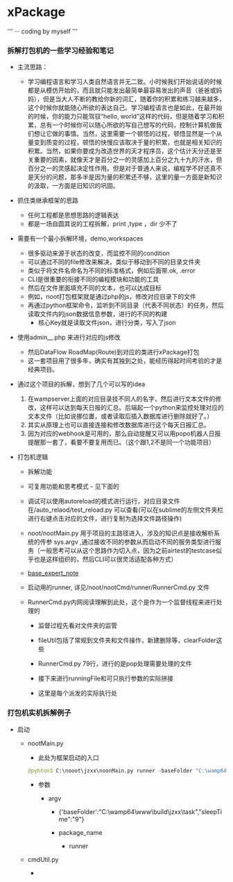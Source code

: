 # xPackage

'''
··· coding by myself
'''

### 拆解打包机的一些学习经验和笔记


- 主流思路：
	
	- 学习编程语言和学习人类自然语言并无二致。小时候我们开始说话的时候都是从模仿开始的，而且就只能发出最简单最容易发出的声音（爸爸或妈妈），但是当大人不断的教给你新的词汇，随着你的积累和练习越来越多，这个时候你就能随心所欲的表达自己。学习编程语言也是如此，在最开始的时候，你的能力只能驾驭“hello, world”这样的代码，但是随着学习和积累，总有一个时候你可以随心所欲的写自己想写的代码，控制计算机做我们想让它做的事情。当然，这里需要一个顿悟的过程，顿悟显然是一个从量变到质变的过程，顿悟的快慢应该取决于量的积累，也就是相关知识的积累。当然，如果你要成为改造世界的天才程序员，这个估计天分还是至关重要的因素，就像天才是百分之一的灵感加上百分之九十九的汗水，但百分之一的灵感起决定性作用。但是对于普通人来说，编程学不好还真不是天分的问题，那多半是因为量的积累还不够，这里的量一方面是新知识的汲取，一方面是旧知识的巩固。



- 抓住类继承框架的思路

	- 任何工程都是思想思路的逻辑表达
	- 都是一场自圆其说的工程拆解，print ,type ，dir 少不了

- 需要有一个最小拆解环境，demo,workspaces

	- 很多驱动来源于状态的改变，而监控不同的condition
	- 可以通过不同的file修改来解决，类似于移动到不同的目录文件夹
	- 类似于将文件名命名为不同的标准格式，例如后面带.ok, .error
	- CLI是很重要的衔接不同的编程模块和功能的工具
	- 然后在文件里面填充不同的文本，也可以达成目标
	- 例如，noot打包框架就是通过php的js，修改对应目录下的文件
	- 再通过python框架命令，监听到不同目录（代表不同状态）的任务，然后读取文件内的json数据信息参数，进行的不同的构建
		- 核心Key就是读取文件json，进行分类，写入了json


- 使用admin__.php 来进行对应的js修改
	
	- 然后DataFlow RoadMap(Route)到对应的类进行xPackage打包
	- 这一套项目用了很多年，确实有其独到之处，能经历得起时间考验的才是经典项目。


- 通过这个项目的拆解，想到了几个可以写的idea
	
	1. 在wampserver上面的对应目录挂不同人的名字，然后进行文本文件的修改，这样可以达到每天日报的汇总。后端起一个python来监控处理对应的文本文件（比如说挪位置，或者读取后插入数据库进行删除就好了。）
	2. 其实从原理上也可以直接连接和修改数据库进行这个每天日报汇总。
	3. 因为对应的webhook是可用的，那么自动提醒又可以用popo机器人日报提醒那一套了，看要不要复用而已。（这个跟1,2不是同一个功能项目）

- 打包机逻辑

	- 拆解功能

	- 可复用功能和思考模式 - 见下面的

	- 调试可以使用autoreload的模式进行运行，对应目录文件在/auto_relaod/test_reload.py 可以查看(可以在sublime的左侧文件夹栏进行右键点击对应的文件，进行复制为选择文件路径操作)

	- noot/nootMain.py 用于项目的主路径进入，涉及的知识点是接收解析系统的传参 sys.argv ,通过接收不同的参数从而启动不同的服务类型进行服务（一般思考可以从这个思路作为切入点，因为之前airtest的testcase似乎也是这样组织的，然后CLI可以很灵活适配各种方式）

	- [base_expert_note](../base_advanced_expert_note/README.md)


	- 启动用的runner, 详见/noot/nootCmd/runner/RunnerCmd.py  文件

	- RunnerCmd.py内网阅读理解到此处，这个是作为一个监督线程来进行处理的

		- 监督过程先看对文件夹的监管

		- fileUtil包括了常规到文件夹和文件操作，新建删除等，clearFolder这些

		- RunnerCmd.py 79行，进行的是pop处理需要处理的文件

		- 接下来进行runningFile和可只执行参数的实际拼接

		- 这里是每个派发的实际执行处

### 打包机实机拆解例子

- 启动

	- nootMain.py

		- 此处为框架启动的入口

		```python
		@pyhton3 C:\nooot\jzxx\noonMain.py runner -baseFolder "C:\wamp64\www\build\jzxx\task" -sleepTime "8"
		```

		- 参数

			- argv 

				- {'baseFolder':"C:\\wamp64\\www\\build\\jzxx\\task","sleepTime":"9"}

				- package_name 

					- runner

	- cmdUtil.py 

		-